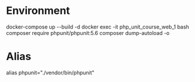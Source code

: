 # Environment
docker-compose up --build -d
docker exec -it php_unit_course_web_1 bash
composer require phpunit/phpunit:5.6
composer dump-autoload -o

# Alias
alias phpunit="./vendor/bin/phpunit"

